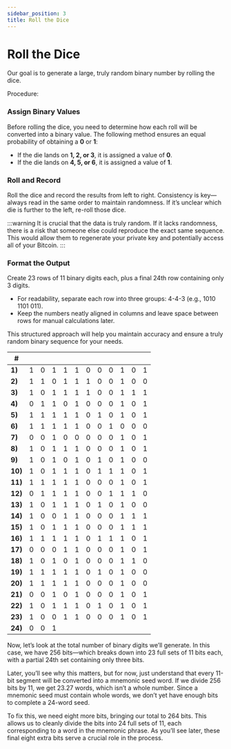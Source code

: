 ```yaml
---
sidebar_position: 3
title: Roll the Dice
---
```


# Roll the Dice

Our goal is to generate a large, truly random binary number by rolling the dice.

Procedure:


### Assign Binary Values

Before rolling the dice, you need to determine how each roll will be converted into a binary value. The following method ensures an equal probability of obtaining a **0** or **1**:

- If the die lands on **1, 2, or 3**, it is assigned a value of **0**.
- If the die lands on **4, 5, or 6**, it is assigned a value of **1**.


### Roll and Record

Roll the dice and record the results from left to right. Consistency is key—always read in the same order to maintain randomness. If it’s unclear which die is further to the left, re-roll those dice.

:::warning
It is crucial that the data is truly random. If it lacks randomness, there is a risk that someone else could reproduce the exact same sequence. This would allow them to regenerate your private key and potentially access all of your Bitcoin.
:::


### Format the Output

Create 23 rows of 11 binary digits each, plus a final 24th row containing only 3 digits.

- For readability, separate each row into three groups: 4-4-3 (e.g., 1010 1101 011).
- Keep the numbers neatly aligned in columns and leave space between rows for manual calculations later.

This structured approach will help you maintain accuracy and ensure a truly random binary sequence for your needs.

<div class="fixed-width-table">


|#||||||||||||
|-|-|-|-|-|-|-|-|-|-|-|-|
|**1)**|1|0|1|1|1|0|0|0|1|0|1|
|**2)**|1|1|0|1|1|1|0|0|1|0|0|
|**3)**|1|0|1|1|1|1|0|0|1|1|1|
|**4)**|0|1|1|0|1|0|0|0|1|0|1|
|**5)**|1|1|1|1|1|0|1|0|1|0|1|
|**6)**|1|1|1|1|1|0|0|1|0|0|0|
|**7)**|0|0|1|0|0|0|0|0|1|0|1|
|**8)**|1|0|1|1|1|0|0|0|1|0|1|
|**9)**|1|0|1|0|1|0|1|0|1|0|0|
|**10)**|1|0|1|1|1|0|1|1|1|0|1|
|**11)**|1|1|1|1|1|0|0|0|1|0|1|
|**12)**|0|1|1|1|1|0|0|1|1|1|0|
|**13)**|1|0|1|1|1|0|1|0|1|0|0|
|**14)**|1|0|0|1|1|0|0|0|1|1|1|
|**15)**|1|0|1|1|1|0|0|0|1|1|1|
|**16)**|1|1|1|1|1|0|1|1|1|0|1|
|**17)**|0|0|0|1|1|0|0|0|1|0|1|
|**18)**|1|0|1|0|1|0|0|0|1|1|0|
|**19)**|1|1|1|1|1|0|1|0|1|0|0|
|**20)**|1|1|1|1|1|0|0|0|1|0|0|
|**21)**|0|0|1|0|1|0|0|0|1|0|1|
|**22)**|1|0|1|1|1|0|1|0|1|0|1|
|**23)**|1|0|0|1|1|0|0|0|1|0|1|
|**24)**|0|0|1|||||||||

</div>

Now, let’s look at the total number of binary digits we’ll generate. In this case, we have 256 bits—which breaks down into 23 full sets of 11 bits each, with a partial 24th set containing only three bits.

Later, you’ll see why this matters, but for now, just understand that every 11-bit segment will be converted into a mnemonic seed word. If we divide 256 bits by 11, we get 23.27 words, which isn’t a whole number. Since a mnemonic seed must contain whole words, we don’t yet have enough bits to complete a 24-word seed.

To fix this, we need eight more bits, bringing our total to 264 bits. This allows us to cleanly divide the bits into 24 full sets of 11, each corresponding to a word in the mnemonic phrase. As you’ll see later, these final eight extra bits serve a crucial role in the process.